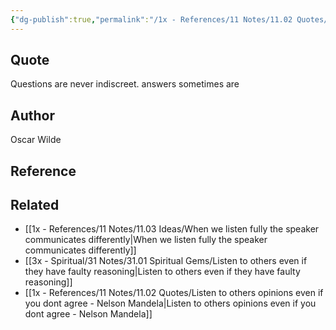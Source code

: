 ```yaml
---
{"dg-publish":true,"permalink":"/1x - References/11 Notes/11.02 Quotes/Questions are never indiscreet. Answers sometimes are - Oscar Wilde/","title":"Questions are never indiscreet. Answers sometimes are - Oscar Wilde","noteIcon":"","created":"2023-09-10T12:38:11.629+03:00","updated":"2024-02-14T20:18:39.831+03:00"}
---
```



## Quote
Questions are never indiscreet.
answers sometimes are


## Author
Oscar Wilde

## Reference


## Related
- [[1x - References/11 Notes/11.03 Ideas/When we listen fully the speaker communicates differently\|When we listen fully the speaker communicates differently]]
- [[3x - Spiritual/31 Notes/31.01 Spiritual Gems/Listen to others even if they have faulty reasoning\|Listen to others even if they have faulty reasoning]]
- [[1x - References/11 Notes/11.02 Quotes/Listen to others opinions even if you dont agree - Nelson Mandela\|Listen to others opinions even if you dont agree - Nelson Mandela]]